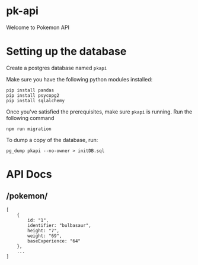 # pk-api
Welcome to Pokemon API

# Setting up the database

Create a postgres database named `pkapi`

Make sure you have the following python modules installed: 

```
pip install pandas
pip install psycopg2
pip install sqlalchemy
```

Once you've satisfied the prerequisites, make sure `pkapi` is running. Run the following command

```
npm run migration
```

To dump a copy of the database, run:
```
pg_dump pkapi --no-owner > initDB.sql
```

# API Docs
## /pokemon/
```
[
	{
		id: "1",
		identifier: "bulbasaur",
		height: "7",
		weight: "69",
		baseExperience: "64"
	},
	...
]
```

